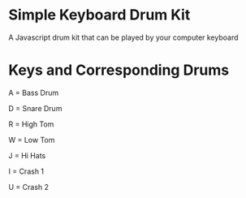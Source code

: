 # Simple Keyboard Drum Kit
A Javascript drum kit that can be played by your computer keyboard

# Keys and Corresponding Drums
A = Bass Drum

D = Snare Drum

R = High Tom

W = Low Tom

J = Hi Hats

I = Crash 1

U = Crash 2
